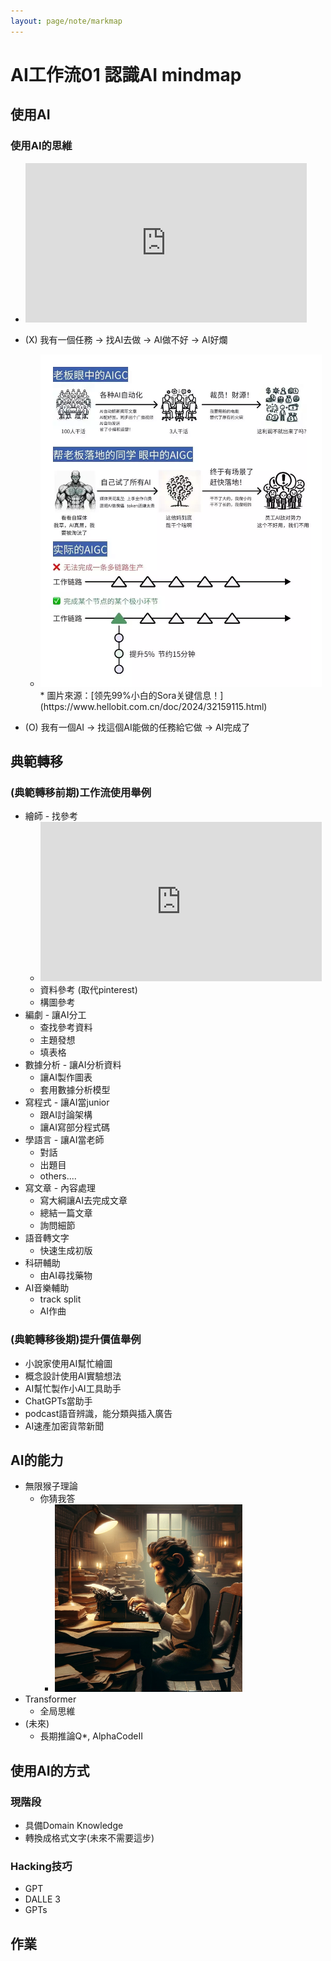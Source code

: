 ```yaml
---
layout: page/note/markmap
---
```


# AI工作流01 認識AI mindmap

## 使用AI

### 使用AI的思維
* <iframe width="450" height="255" src="https://www.youtube.com/embed/KoT08Kno10A" title="YouTube video player" frameborder="0" ></iframe>  

* (X) 我有一個任務 -> 找AI去做 -> AI做不好 -> AI好爛
  * <img src="./aigc.webp" width="450">
    * 圖片來源：[领先99%小白的Sora关键信息！](https://www.hellobit.com.cn/doc/2024/32159115.html)

* (O) 我有一個AI -> 找這個AI能做的任務給它做 -> AI完成了

## 典範轉移

### (典範轉移前期)工作流使用舉例
* 繪師 - 找參考
  * <iframe width="450" height="255" src="https://www.youtube.com/embed/xT8-N9xlOrI" title="YouTube video player" frameborder="0" ></iframe>  
  * 資料參考 (取代pinterest)
  * 構圖參考
* 編劇 - 讓AI分工
  * 查找參考資料
  * 主題發想
  * 填表格
* 數據分析 - 讓AI分析資料
  * 讓AI製作圖表
  * 套用數據分析模型
* 寫程式 - 讓AI當junior
  * 跟AI討論架構
  * 讓AI寫部分程式碼
* 學語言 - 讓AI當老師
  * 對話
  * 出題目
  * others....
* 寫文章 - 內容處理
  * 寫大綱讓AI去完成文章
  * 總結一篇文章
  * 詢問細節
* 語音轉文字
  * 快速生成初版
* 科研輔助
  * 由AI尋找藥物  
* AI音樂輔助
  * track split
  * AI作曲

### (典範轉移後期)提升價值舉例
* 小說家使用AI幫忙繪圖
* 概念設計使用AI實驗想法
* AI幫忙製作小AI工具助手
* ChatGPTs當助手
* podcast語音辨識，能分類與插入廣告
* AI速產加密貨幣新聞

## AI的能力
* 無限猴子理論
  * 你猜我答
    * <img src="./infinite_monkey.webp" width="300">
* Transformer
  * 全局思維
* (未來)
  * 長期推論<span>Q*</span>, AlphaCodeII

## 使用AI的方式

### 現階段 
* 具備Domain Knowledge
* 轉換成格式文字(未來不需要這步)

### Hacking技巧
* GPT
* DALLE 3
* GPTs

## 作業